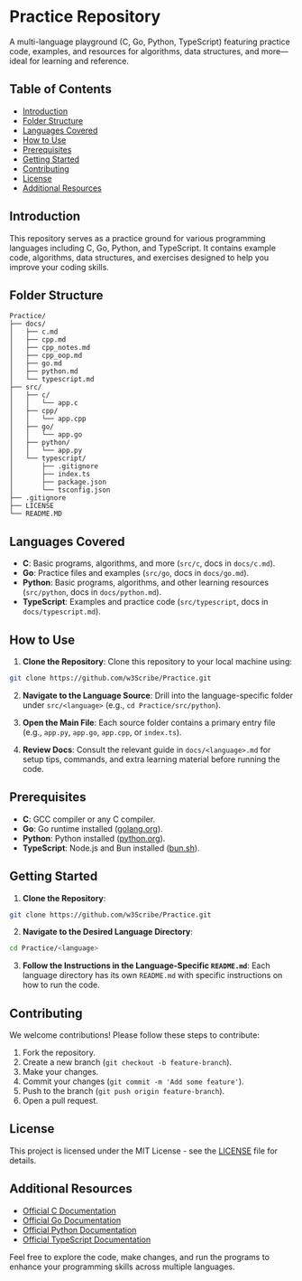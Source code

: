 # Practice Repository

A multi-language playground (C, Go, Python, TypeScript) featuring practice code, examples, and resources for algorithms, data structures, and more—ideal for learning and reference.

## Table of Contents

- [Introduction](#introduction)
- [Folder Structure](#folder-structure)
- [Languages Covered](#languages-covered)
- [How to Use](#how-to-use)
- [Prerequisites](#prerequisites)
- [Getting Started](#getting-started)
- [Contributing](#contributing)
- [License](#license)
- [Additional Resources](#additional-resources)

## Introduction

This repository serves as a practice ground for various programming languages including C, Go, Python, and TypeScript. It contains example code, algorithms, data structures, and exercises designed to help you improve your coding skills.

## Folder Structure

```plaintext
Practice/
├── docs/
│   ├── c.md
│   ├── cpp.md
│   ├── cpp_notes.md
│   ├── cpp_oop.md
│   ├── go.md
│   ├── python.md
│   └── typescript.md
├── src/
│   ├── c/
│   │   └── app.c
│   ├── cpp/
│   │   └── app.cpp
│   ├── go/
│   │   └── app.go
│   ├── python/
│   │   └── app.py
│   └── typescript/
│       ├── .gitignore
│       ├── index.ts
│       ├── package.json
│       └── tsconfig.json
├── .gitignore
├── LICENSE
└── README.MD
```

## Languages Covered

- **C**: Basic programs, algorithms, and more (`src/c`, docs in `docs/c.md`).
- **Go**: Practice files and examples (`src/go`, docs in `docs/go.md`).
- **Python**: Basic programs, algorithms, and other learning resources (`src/python`, docs in `docs/python.md`).
- **TypeScript**: Examples and practice code (`src/typescript`, docs in `docs/typescript.md`).

## How to Use

1. **Clone the Repository**: Clone this repository to your local machine using:
  ```bash
  git clone https://github.com/w3Scribe/Practice.git
  ```

2. **Navigate to the Language Source**: Drill into the language-specific folder under `src/<language>` (e.g., `cd Practice/src/python`).

3. **Open the Main File**: Each source folder contains a primary entry file (e.g., `app.py`, `app.go`, `app.cpp`, or `index.ts`).

4. **Review Docs**: Consult the relevant guide in `docs/<language>.md` for setup tips, commands, and extra learning material before running the code.

## Prerequisites

- **C**: GCC compiler or any C compiler.
- **Go**: Go runtime installed ([golang.org](https://golang.org/)).
- **Python**: Python installed ([python.org](https://python.org/)).
- **TypeScript**: Node.js and Bun installed ([bun.sh](https://bun.sh)).

## Getting Started

1. **Clone the Repository**:
  ```bash
  git clone https://github.com/w3Scribe/Practice.git
  ```

2. **Navigate to the Desired Language Directory**:
  ```bash
  cd Practice/<language>
  ```

3. **Follow the Instructions in the Language-Specific `README.md`**: Each language directory has its own `README.md` with specific instructions on how to run the code.

## Contributing

We welcome contributions! Please follow these steps to contribute:

1. Fork the repository.
2. Create a new branch (`git checkout -b feature-branch`).
3. Make your changes.
4. Commit your changes (`git commit -m 'Add some feature'`).
5. Push to the branch (`git push origin feature-branch`).
6. Open a pull request.

## License

This project is licensed under the MIT License - see the [LICENSE](LICENSE) file for details.

## Additional Resources

- [Official C Documentation](https://en.cppreference.com/w/)
- [Official Go Documentation](https://golang.org/doc/)
- [Official Python Documentation](https://docs.python.org/3/)
- [Official TypeScript Documentation](https://www.typescriptlang.org/docs/)

Feel free to explore the code, make changes, and run the programs to enhance your programming skills across multiple languages.